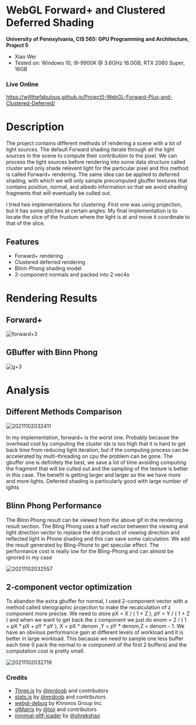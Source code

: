 WebGL Forward+ and Clustered Deferred Shading
======================

**University of Pennsylvania, CIS 565: GPU Programming and Architecture, Project 5**

* Xiao Wei
* Tested on: Windows 10, i9-9900K @ 3.6GHz 16.0GB, RTX 2080 Super, 16GB

### Live Online

https://willthefabulous.github.io/Project5-WebGL-Forward-Plus-and-Clustered-Deferred/


Description
======================
The project contains different methods of rendering a scene with a lot of light sources. The default Forward shading iterate through all the light sources in the scene to compute their contribution to the pixel. We can process the light sources before rendering into some data structure called cluster and only shade relevent light for the particular pixel and this method is called Forward+ rendering. The same idea can be applied to deferred shading, with which we will only sample precomputed gbuffer textures that contains position, normal, and albedo information so that we avoid shading fragments that will eventually be culled out.

I tried two implementations for clustering. First one was using projection, but it has some glitches at certain angles. My final implementation is to locate the slice of the frustum where the light is at and move it coordinate to that of the slice.

## Features
* Forward+ rendering
* Clustered deferred rendering
* Blinn-Phong shading model
* 2-component normals and packed into 2 vec4s

Rendering Results
======================
## Forward+ 

![forward+3](https://user-images.githubusercontent.com/66859615/139780333-8e03fc07-c7a6-4983-95e1-3611874e3fc1.gif)

## GBuffer with Binn Phong
![g+3](https://user-images.githubusercontent.com/66859615/139780336-dec4d5cc-c2bd-454a-b48f-6de5d9751d46.gif)


Analysis
======================

## Different Methods Comparison

![20211102032411](https://user-images.githubusercontent.com/66859615/139782443-b5e4adab-52a5-4110-9763-ebc18b15e094.jpg)

In my implementation, forward+ is the worst one. Probably because the overhead cost by computing the cluster idx is too high that it is hard to get back time from reducing light iteration, but if the computing process can be accelerated by multi-threading on cpu the problem can be gone. The gbuffer one is definitely the best, we save a lot of time avoiding computing the fragment that will be culled out and the sampling of the texture is better in this case. The benefit is getting larger and larger as the we have more and more lights. Deferred shading is particularly good with large number of lgihts

## Blinn Phong Performance

The Blinn Phong result can be viewed from the above gif in the rendering result section. The Bling Phong uses a half vector between the viewing and light direction vector to replace the dot product of viewing direction and reflected light in Phone shading and this can save some calculation. We add the result generated by Bling-Phone to get specular effect. The performance cost is really low for the Bling-Phong and can almost be ignored in my case


![20211102032557](https://user-images.githubusercontent.com/66859615/139782859-aa4257c6-0658-4698-b3d2-a0858b6019b1.jpg)


## 2-component vector optimization
 To abandon the extra gbuffer for normal, I used 2-component vector with a method called sterographic projection to make the recalculation of z component more precise. We need to store pX = X / ( 1 + Z ), pY = Y / ( 1 + Z ) and when we want to get back the z component we just do  enom = 2 / ( 1 + pX * pX + pY * pY ), X = pX * denom ,Y = pY * denom,Z = denom - 1. We have an obvious performance gain at different levels of workload and it is better in large workload. This because we need to sample one less buffer each time (I pack the normal to w component of the first 2 buffers) and the computation cost is pretty small.

![20211102032719](https://user-images.githubusercontent.com/66859615/139783636-da927f03-87d1-49a0-887c-b09319111ff2.jpg)



### Credits

* [Three.js](https://github.com/mrdoob/three.js) by [@mrdoob](https://github.com/mrdoob) and contributors
* [stats.js](https://github.com/mrdoob/stats.js) by [@mrdoob](https://github.com/mrdoob) and contributors
* [webgl-debug](https://github.com/KhronosGroup/WebGLDeveloperTools) by Khronos Group Inc.
* [glMatrix](https://github.com/toji/gl-matrix) by [@toji](https://github.com/toji) and contributors
* [minimal-gltf-loader](https://github.com/shrekshao/minimal-gltf-loader) by [@shrekshao](https://github.com/shrekshao)

